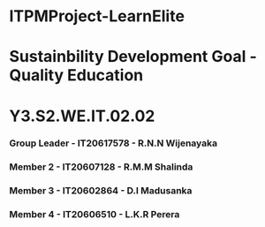 # ITPMProject-LearnElite

# Sustainbility Development Goal - Quality Education

# Y3.S2.WE.IT.02.02

### Group Leader - IT20617578 - R.N.N Wijenayaka
### Member 2 - IT20607128 - R.M.M Shalinda
### Member 3 - IT20602864 - D.I Madusanka
### Member 4 - IT20606510 - L.K.R Perera
